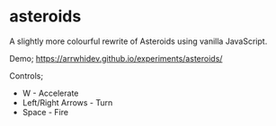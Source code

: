 # asteroids

A slightly more colourful rewrite of Asteroids using vanilla JavaScript.

Demo; https://arrwhidev.github.io/experiments/asteroids/

Controls;
 * W - Accelerate
 * Left/Right Arrows - Turn
 * Space - Fire
